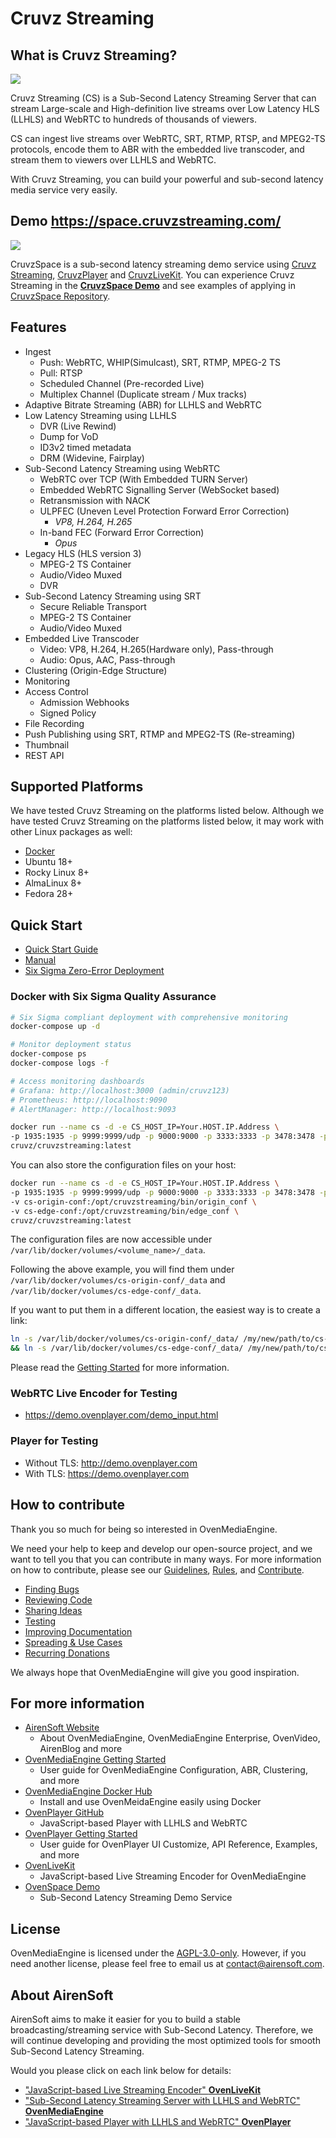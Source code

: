 # Cruvz Streaming

## What is Cruvz Streaming?
<img src="dist/OME_LLHLS_220610.svg" style="max-width: 100%; height: auto;">

Cruvz Streaming (CS) is a Sub-Second Latency Streaming Server that can stream Large-scale and High-definition live streams over Low Latency HLS (LLHLS) and WebRTC to hundreds of thousands of viewers.

CS can ingest live streams over WebRTC, SRT, RTMP, RTSP, and MPEG2-TS protocols, encode them to ABR with the embedded live transcoder, and stream them to viewers over LLHLS and WebRTC.

With Cruvz Streaming, you can build your powerful and sub-second latency media service very easily.

## Demo https://space.cruvzstreaming.com/
<img src="dist/05_OvenSpace_230214.png" style="max-width: 100%; height: auto;">

CruvzSpace is a sub-second latency streaming demo service using [Cruvz Streaming](https://github.com/techfixind/Cruvz-SRT), [CruvzPlayer](https://github.com/techfixind/CruvzPlayer) and [CruvzLiveKit](https://github.com/techfixind/CruvzLiveKit-Web). You can experience Cruvz Streaming in the **[CruvzSpace Demo](https://space.cruvzstreaming.com/)** and see examples of applying in [CruvzSpace Repository](https://github.com/techfixind/CruvzSpace).

## Features
* Ingest
  * Push: WebRTC, WHIP(Simulcast), SRT, RTMP, MPEG-2 TS
  * Pull: RTSP
  * Scheduled Channel (Pre-recorded Live)
  * Multiplex Channel (Duplicate stream / Mux tracks)
* Adaptive Bitrate Streaming (ABR) for LLHLS and WebRTC
* Low Latency Streaming using LLHLS
  * DVR (Live Rewind)
  * Dump for VoD
  * ID3v2 timed metadata
  * DRM (Widevine, Fairplay)
* Sub-Second Latency Streaming using WebRTC
  * WebRTC over TCP (With Embedded TURN Server)
  * Embedded WebRTC Signalling Server (WebSocket based)
  * Retransmission with NACK
  * ULPFEC (Uneven Level Protection Forward Error Correction)
    * <i>VP8, H.264, H.265</i>
  * In-band FEC (Forward Error Correction)
    * <i>Opus</i>
* Legacy HLS (HLS version 3)
  * MPEG-2 TS Container
  * Audio/Video Muxed
  * DVR
* Sub-Second Latency Streaming using SRT
  * Secure Reliable Transport
  * MPEG-2 TS Container
  * Audio/Video Muxed
* Embedded Live Transcoder
  * Video: VP8, H.264, H.265(Hardware only), Pass-through
  * Audio: Opus, AAC, Pass-through
* Clustering (Origin-Edge Structure)
* Monitoring
* Access Control
  * Admission Webhooks
  * Signed Policy
* File Recording
* Push Publishing using SRT, RTMP and MPEG2-TS (Re-streaming)
* Thumbnail
* REST API

## Supported Platforms
We have tested Cruvz Streaming on the platforms listed below.
Although we have tested Cruvz Streaming on the platforms listed below, it may work with other Linux packages as well:

* [Docker](https://hub.docker.com/r/cruvz/cruvzstreaming)
* Ubuntu 18+
* Rocky Linux 8+
* AlmaLinux 8+
* Fedora 28+

## Quick Start

* [Quick Start Guide](https://cruvz.gitbook.io/cruvzstreaming/quick-start)
* [Manual](https://cruvz.gitbook.io/cruvzstreaming/)
* [Six Sigma Zero-Error Deployment](SIX_SIGMA_IMPLEMENTATION.md)

### Docker with Six Sigma Quality Assurance
```bash
# Six Sigma compliant deployment with comprehensive monitoring
docker-compose up -d

# Monitor deployment status
docker-compose ps
docker-compose logs -f

# Access monitoring dashboards
# Grafana: http://localhost:3000 (admin/cruvz123)
# Prometheus: http://localhost:9090
# AlertManager: http://localhost:9093
```
```bash
docker run --name cs -d -e CS_HOST_IP=Your.HOST.IP.Address \
-p 1935:1935 -p 9999:9999/udp -p 9000:9000 -p 3333:3333 -p 3478:3478 -p 10000-10009:10000-10009/udp \
cruvz/cruvzstreaming:latest
```

You can also store the configuration files on your host:

```bash
docker run --name cs -d -e CS_HOST_IP=Your.HOST.IP.Address \
-p 1935:1935 -p 9999:9999/udp -p 9000:9000 -p 3333:3333 -p 3478:3478 -p 10000-10009:10000-10009/udp \
-v cs-origin-conf:/opt/cruvzstreaming/bin/origin_conf \
-v cs-edge-conf:/opt/cruvzstreaming/bin/edge_conf \
cruvz/cruvzstreaming:latest
```

The configuration files are now accessible under `/var/lib/docker/volumes/<volume_name>/_data`.

Following the above example, you will find them under `/var/lib/docker/volumes/cs-origin-conf/_data` and `/var/lib/docker/volumes/cs-edge-conf/_data`.

If you want to put them in a different location, the easiest way is to create a link:
```bash
ln -s /var/lib/docker/volumes/cs-origin-conf/_data/ /my/new/path/to/cs-origin-conf \
&& ln -s /var/lib/docker/volumes/cs-edge-conf/_data/ /my/new/path/to/cs-edge-conf
```

Please read the [Getting Started](https://cruvz.gitbook.io/cruvzstreaming/getting-started) for more information.

### WebRTC Live Encoder for Testing
* https://demo.ovenplayer.com/demo_input.html

### Player for Testing
* Without TLS: http://demo.ovenplayer.com
* With TLS: https://demo.ovenplayer.com

## How to contribute
Thank you so much for being so interested in OvenMediaEngine.

We need your help to keep and develop our open-source project, and we want to tell you that you can contribute in many ways.
For more information on how to contribute, please see our [Guidelines](CONTRIBUTING.md), [Rules](CODE_OF_CONDUCT.md), and [Contribute](https://www.ovenmediaengine.com/contribute).

- [Finding Bugs](https://github.com/AirenSoft/OvenMediaEngine/blob/master/CONTRIBUTING.md#finding-bugs)
- [Reviewing Code](https://github.com/AirenSoft/OvenMediaEngine/blob/master/CONTRIBUTING.md#reviewing-code)
- [Sharing Ideas](https://github.com/AirenSoft/OvenMediaEngine/blob/master/CONTRIBUTING.md#sharing-ideas)
- [Testing](https://github.com/AirenSoft/OvenMediaEngine/blob/master/CONTRIBUTING.md#testing)
- [Improving Documentation](https://github.com/AirenSoft/OvenMediaEngine/blob/master/CONTRIBUTING.md#improving-documentation)
- [Spreading & Use Cases](https://github.com/AirenSoft/OvenMediaEngine/blob/master/CONTRIBUTING.md#spreading--use-cases)
- [Recurring Donations](https://github.com/AirenSoft/OvenMediaEngine/blob/master/CONTRIBUTING.md#recurring-donations)

We always hope that OvenMediaEngine will give you good inspiration.

## For more information
* [AirenSoft Website](https://airensoft.com) 
  * About OvenMediaEngine, OvenMediaEngine Enterprise, OvenVideo, AirenBlog and more
* [OvenMediaEngine Getting Started](https://airensoft.gitbook.io/ovenmediaengine/)
  * User guide for OvenMediaEngine Configuration, ABR, Clustering, and more
* [OvenMediaEngine Docker Hub](https://hub.docker.com/r/airensoft/ovenmediaengine)
  * Install and use OvenMeidaEngine easily using Docker
* [OvenPlayer GitHub](https://github.com/AirenSoft/OvenPlayer)
  * JavaScript-based Player with LLHLS and WebRTC
* [OvenPlayer Getting Started](https://airensoft.gitbook.io/ovenplayer)
  * User guide for OvenPlayer UI Customize, API Reference, Examples, and more
* [OvenLiveKit](https://github.com/AirenSoft/OvenLiveKit-Web)
  * JavaScript-based Live Streaming Encoder for OvenMediaEngine
* [OvenSpace Demo](https://space.ovenplayer.com/)
  * Sub-Second Latency Streaming Demo Service

## License
OvenMediaEngine is licensed under the [AGPL-3.0-only](LICENSE).
However, if you need another license, please feel free to email us at [contact@airensoft.com](mailto:contact@airensoft.com).

## About AirenSoft
AirenSoft aims to make it easier for you to build a stable broadcasting/streaming service with Sub-Second Latency.
Therefore, we will continue developing and providing the most optimized tools for smooth Sub-Second Latency Streaming.

Would you please click on each link below for details:
* ["JavaScript-based Live Streaming Encoder" **OvenLiveKit**](https://github.com/AirenSoft/OvenLiveKit-Web)
* ["Sub-Second Latency Streaming Server with LLHLS and WebRTC" **OvenMediaEngine**](https://github.com/AirenSoft/OvenMediaEngine)
* ["JavaScript-based Player with LLHLS and WebRTC" **OvenPlayer**](https://github.com/AirenSoft/OvenPlayer)
